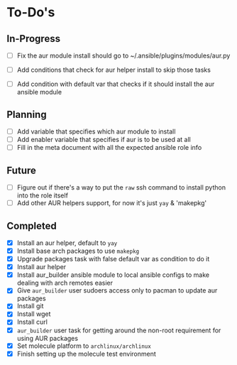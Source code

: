 To-Do's
=======

In-Progress
-----------

- [ ] Fix the aur module install should go to ~/.ansible/plugins/modules/aur.py
- [ ] Add conditions that check for aur helper install to skip those tasks
- [ ] Add condition with default var that checks if it should install the aur ansible module


Planning
--------

- [ ] Add variable that specifies which aur module to install
- [ ] Add enabler variable that specifies if aur is to be used at all
- [ ] Fill in the meta document with all the expected ansible role info

Future
------

- [ ] Figure out if there's a way to put the `raw` ssh command to install python into the role itself
- [ ] Add other AUR helpers support, for now it's just `yay` & 'makepkg'

Completed
---------

- [x] Install an aur helper, default to `yay`
- [x] Install base arch packages to use `makepkg`
- [x] Upgrade packages task with false default var as condition to do it
- [x] Install aur helper
- [x] Install aur_builder ansible module to local ansible configs to make dealing with arch remotes easier
- [x] Give `aur_builder` user sudoers access only to pacman to update aur packages
- [x] Install git
- [x] Install wget
- [x] Install curl
- [x] `aur_builder` user task for getting around the non-root requirement for using AUR packages
- [x] Set molecule platform to `archlinux/archlinux`
- [x] Finish setting up the molecule test environment